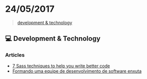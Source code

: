 # 24/05/2017

> [development & technology](#computer-development--technology)


## :computer: Development & Technology

### Articles
- [7 Sass techniques to help you write better code](https://www.devbridge.com/articles/7-sass-techniques-to-help-you-write-better-code)
- [Formando uma equipe de desenvolvimento de software enxuta](https://medium.com/tableless/formando-um-equipe-de-desenvolvimento-enxuta-422329ed18c3)